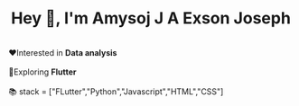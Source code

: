 <h1 align="center">Hey 👋, I'm Amysoj J A Exson Joseph</h1>
<br>
❤️Interested in <b>Data analysis</b><br><br>
🔎Exploring <b>Flutter</b><br><br>
📚 stack = ["FLutter","Python","Javascript","HTML","CSS"]
<br>

